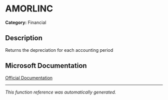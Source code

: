 # AMORLINC

**Category:** Financial

## Description
Returns the depreciation for each accounting period

## Microsoft Documentation
[Official Documentation](https://support.microsoft.com//en-us/office/amorlinc-function-7d417b45-f7f5-4dba-a0a5-3451a81079a8)

---
*This function reference was automatically generated.*
